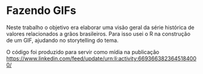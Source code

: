 # Fazendo GIFs

Neste trabalho o objetivo era elaborar uma visão geral da série histórica de valores relacionados a grãos brasileiros. Para isso usei o R na construção de um GIF, ajudando no storytelling do tema.

O código foi produzido para servir como mídia na publicação https://www.linkedin.com/feed/update/urn:li:activity:6693663823645184000/
